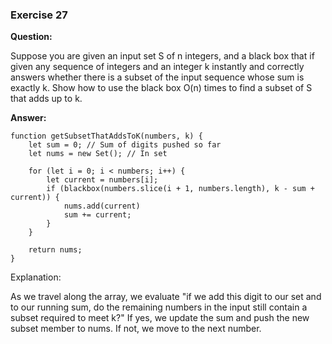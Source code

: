 ### Exercise 27

**Question:**

Suppose you are given an input set S of n integers, and a black box that if
given any sequence of integers and an integer k instantly and correctly answers
whether there is a subset of the input sequence whose sum is exactly k. Show
how to use the black box O(n) times to find a subset of S that adds up to k.

**Answer:** 

```
function getSubsetThatAddsToK(numbers, k) {
    let sum = 0; // Sum of digits pushed so far
    let nums = new Set(); // In set

    for (let i = 0; i < numbers; i++) {
        let current = numbers[i];
        if (blackbox(numbers.slice(i + 1, numbers.length), k - sum + current)) {
            nums.add(current)
            sum += current;
        }
    }

    return nums;
}

```
Explanation: 

As we travel along the array, we evaluate "if we add this digit to our set and to our running sum, do the remaining numbers in the input still contain a subset required to meet k?" If yes, we update the sum and push the new subset member to nums. If not, we move to the next number.
